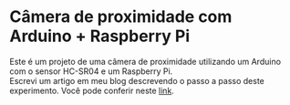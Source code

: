 # Câmera de proximidade com Arduino + Raspberry Pi
Este é um projeto de uma câmera de proximidade utilizando um Arduino com o sensor HC-SR04 e um Raspberry Pi.  
Escrevi um artigo em meu blog descrevendo o passo a passo deste experimento. Você pode conferir neste [link](http://blog.alancesar.org/iot/2017/01/09/camera-proximidade-raspberry-pi.html).
